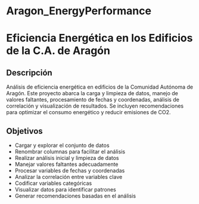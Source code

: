 # Aragon_EnergyPerformance
# Eficiencia Energética en los Edificios de la C.A. de Aragón

## Descripción
Análisis de eficiencia energética en edificios de la Comunidad Autónoma de Aragón. Este proyecto abarca la carga y limpieza de datos, manejo de valores faltantes, procesamiento de fechas y coordenadas, análisis de correlación y visualización de resultados. Se incluyen recomendaciones para optimizar el consumo energético y reducir emisiones de CO2.

## Objetivos
- Cargar y explorar el conjunto de datos
- Renombrar columnas para facilitar el análisis
- Realizar análisis inicial y limpieza de datos
- Manejar valores faltantes adecuadamente
- Procesar variables de fechas y coordenadas
- Analizar la correlación entre variables clave
- Codificar variables categóricas
- Visualizar datos para identificar patrones
- Generar recomendaciones basadas en el análisis


